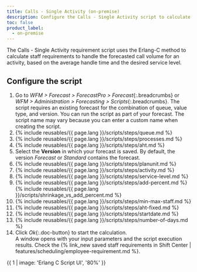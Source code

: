 ```yaml
---
title: Calls - Single Activity (on-premise)
description: Configure the Calls - Single Activity script to calculate staff requirements based on a service level goal.
toc: false
product_label:
  - on-premise
---
```


The Calls - Single Activity requirement script uses the Erlang-C method to calculate staff requirements to handle the forecasted call volume for an activity, based on the average handle time and the desired service level.

## Configure the script

1. Go to _WFM > Forecast > ForecastPro > Forecast_{:.breadcrumbs} or _WFM > Administration > Forecasting > Scripts_{:.breadcrumbs}. The script requires an existing forecast for the combination of queue, value type, and version. You can run the script as part of your forecast. The script name may vary because you can enter a custom name when creating the script.
2. {% include reusables/{{ page.lang }}/scripts/steps/queue.md %}
3. {% include reusables/{{ page.lang }}/scripts/steps/processes.md %}
4. {% include reusables/{{ page.lang }}/scripts/steps/aht.md %}
5. Select the **Version** in which your forecast is saved. By default, the version _Forecast_ or _Standard_ contains the forecast.
6. {% include reusables/{{ page.lang }}/scripts/steps/planunit.md %}
7. {% include reusables/{{ page.lang }}/scripts/steps/activity.md %}
8. {% include reusables/{{ page.lang }}/scripts/steps/service-level.md %}
9. {% include reusables/{{ page.lang }}/scripts/steps/add-percent.md %}
   {% include reusables/{{ page.lang }}/scripts/shrinkage_vs_add_percent.md %}
10. {% include reusables/{{ page.lang }}/scripts/steps/min-max-staff.md %}
11. {% include reusables/{{ page.lang }}/scripts/steps/aht-fixed.md %}
12. {% include reusables/{{ page.lang }}/scripts/steps/startdate.md %}
13. {% include reusables/{{ page.lang }}/scripts/steps/number-of-days.md %}
14. Click _Ok_{:.doc-button} to start the calculation.<br>
   A window opens with your input parameters and the script execution results. Check the {% link_new saved staff requirements in Shift Center | features/scheduling/employee-requirement.md %}.

{{ 1 | image: 'Erlang C Script UI', '80%' }}
